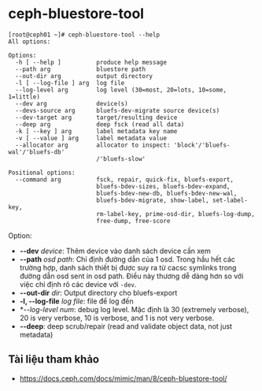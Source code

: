 # ceph-bluestore-tool
```
[root@ceph01 ~]# ceph-bluestore-tool --help
All options:

Options:
  -h [ --help ]          produce help message
  --path arg             bluestore path
  --out-dir arg          output directory
  -l [ --log-file ] arg  log file
  --log-level arg        log level (30=most, 20=lots, 10=some, 1=little)
  --dev arg              device(s)
  --devs-source arg      bluefs-dev-migrate source device(s)
  --dev-target arg       target/resulting device
  --deep arg             deep fsck (read all data)
  -k [ --key ] arg       label metadata key name
  -v [ --value ] arg     label metadata value
  --allocator arg        allocator to inspect: 'block'/'bluefs-wal'/'bluefs-db'
                         /'bluefs-slow'

Positional options:
  --command arg          fsck, repair, quick-fix, bluefs-export,
                         bluefs-bdev-sizes, bluefs-bdev-expand,
                         bluefs-bdev-new-db, bluefs-bdev-new-wal,
                         bluefs-bdev-migrate, show-label, set-label-key,
                         rm-label-key, prime-osd-dir, bluefs-log-dump,
                         free-dump, free-score
```
Option:
- **--dev** *device*: Thêm device vào danh sách device cần xem
- **--path** *osd path*: Chỉ định đường dẫn của 1 osd. Trong hầu hết các trường hợp, danh sách thiết bị được suy ra từ cacsc symlinks trong đường dẫn osd sent in osd path. Điều này thương dễ dàng hơn so với việc chỉ định rõ các device với `-dev`.
- **--out-dir** *dir*: Output directory cho bluefs-export
- **-l, --log-file** *log file*: file để log đến
- **--log-level* *num*: debug log level. Mặc định là 30 (extremely verbose), 20 is very verbose, 10 is verbose, and 1 is not very verbose.
- **--deep**: deep scrub/repair (read and validate object data, not just metadata)

## Tài liệu tham khảo
- https://docs.ceph.com/docs/mimic/man/8/ceph-bluestore-tool/

